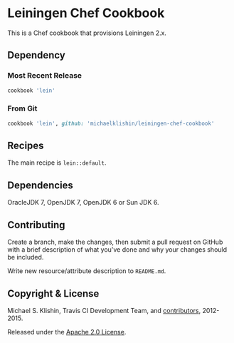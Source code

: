 # Leiningen Chef Cookbook

This is a Chef cookbook that provisions Leiningen 2.x.


## Dependency

### Most Recent Release

``` ruby
cookbook 'lein'
```

### From Git

``` ruby
cookbook 'lein', github: 'michaelklishin/leiningen-chef-cookbook'
```


## Recipes

The main recipe is `lein::default`.



## Dependencies

OracleJDK 7, OpenJDK 7, OpenJDK 6 or Sun JDK 6.


## Contributing

Create a branch, make the changes, then submit a pull request on GitHub
with a brief description of what you've done and why your changes
should be included.

Write new resource/attribute description to `README.md`.


## Copyright & License

Michael S. Klishin, Travis CI Development Team, and [contributors](https://github.com/michaelklishin/cassandra-chef-cookbook/graphs/contributors),
2012-2015.

Released under the [Apache 2.0 License](http://www.apache.org/licenses/LICENSE-2.0.html).
